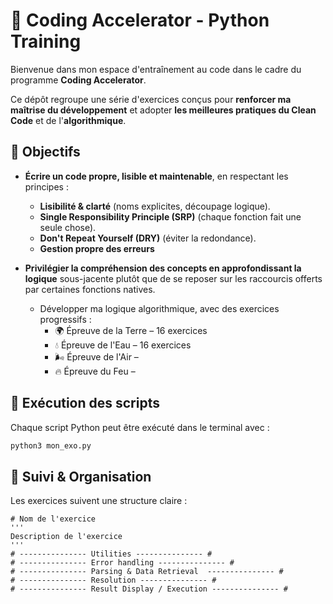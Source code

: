 # 🚀 Coding Accelerator - Python Training  

Bienvenue dans mon espace d'entraînement au code dans le cadre du programme **Coding Accelerator**.  

Ce dépôt regroupe une série d'exercices conçus pour **renforcer ma maîtrise du développement** et adopter **les meilleures pratiques du Clean Code** et de l'**algorithmique**.  

## 🎯 Objectifs  

- **Écrire un code propre, lisible et maintenable**, en respectant les principes :  
  - **Lisibilité & clarté** (noms explicites, découpage logique).  
  - **Single Responsibility Principle (SRP)** (chaque fonction fait une seule chose).  
  - **Don't Repeat Yourself (DRY)** (éviter la redondance).  
  - **Gestion propre des erreurs**
 
- **Privilégier la compréhension des concepts en approfondissant la logique** sous-jacente plutôt que de se reposer sur les raccourcis offerts par certaines fonctions natives.
  - Développer ma logique algorithmique, avec des exercices progressifs :
    - 🌍 Épreuve de la Terre – 16 exercices
    - 💧 Épreuve de l'Eau – 16 exercices 
    - 🌬 Épreuve de l'Air – 
    - 🔥 Épreuve du Feu – 

## 📌 Exécution des scripts  

Chaque script Python peut être exécuté dans le terminal avec :  
```bash  
python3 mon_exo.py  
```

## 🚀 Suivi & Organisation  

Les exercices suivent une structure claire :  
```
# Nom de l'exercice
'''
Description de l'exercice
'''
# --------------- Utilities --------------- #  
# --------------- Error handling --------------- #  
# --------------- Parsing & Data Retrieval  --------------- #  
# --------------- Resolution --------------- #  
# --------------- Result Display / Execution --------------- #  
``` 
